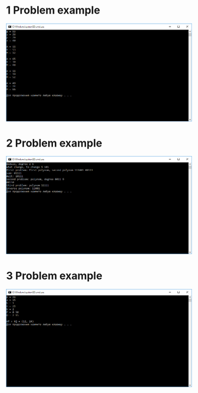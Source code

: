 # 1 Problem example
![1problem](https://raw.githubusercontent.com/Ran1s/InfSecProblems/master/solution1.png)
# 2 Problem example
![2problem](https://raw.githubusercontent.com/Ran1s/InfSecProblems/master/solution2.png)
# 3 Problem example
![problem](https://raw.githubusercontent.com/Ran1s/InfSecProblems/master/solution3.png)
